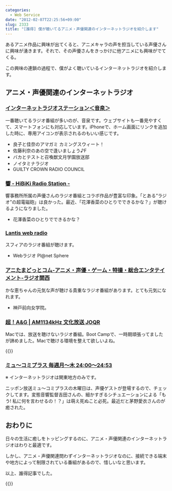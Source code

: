 ```yaml
---
categories:
  - Web Service
date: "2012-02-07T22:25:56+09:00"
slug: 2333
title: "[誰得] 僕が聴いてるアニメ・声優関連のインターネットラジオを紹介します"
---
```


あるアニメ作品に興味が出てくると、アニメキャラの声を担当している声優さんに興味が湧きます。それで、その声優さんをきっかけに他アニメにも興味がでてくる。

この興味の連鎖の過程で、僕がよく聴いているインターネットラジオを紹介します。

## アニメ・声優関連のインターネットラジオ

### [インターネットラジオステーション＜音泉＞](http://onsen.ag/)

一番聴いてるラジオ番組が多いのが、音泉です。ウェブサイトも一番見やすくて、スマートフォンにも対応しています。iPhoneで、ホーム画面にリンクを追加した時に、専用アイコンが表示されるのもいい感じです。

* 良子と佳奈のアマガミ カミングスウィート！
* 佐藤利奈のあの空で逢いましょう♪F
* バカとテストと召喚獣文月学園放送部
* ノイタミナラジオ
* GUILTY CROWN RADIO COUNCIL

### [響 - HiBiKi Radio Station -](http://hibiki-radio.jp/)

響事務所所属の声優さんのラジオ番組とコラボ作品が豊富な印象。「とある“ラジオ”の超電磁砲」は良かった。最近、「花澤香菜のひとりでできるかな？」が聴けるようになりました。

* 花澤香菜のひとりでできるかな？

### [Lantis web radio](http://lantis-net.com/index.html)

スフィアのラジオ番組が聴けます。

* Webラジオ Pl@net Sphere

### [アニたまどっとコム-アニメ・声優・ゲーム・特撮・総合エンタテイメント-ラジオ関西](http://anitama.com/)

かな恵ちゃんの元気な声が聴ける貴重なラジオ番組があります。とても元気になれます。

* 神戸前向女学院。

### [超！A&G | AM1134kHz 文化放送 JOQR](http://www.agqr.jp/)

Macでは、放送を聴けないラジオ番組。Boot Campで、一時期頑張ってましたが諦めました。Macで聴ける環境を整えて欲しいよね。

{{<app id="395080269" title="超!A&G+i 2.0.0（無料）" src="http://a5.mzstatic.com/us/r1000/019/Purple/64/cb/0f/mzi.oyessexf.100x100-75.png">}}

### [ミュ～コミプラス 毎週月～木 24:00～24:53](http://www.allnightnippon.com/mcplus/)

※ インターネットラジオは関東地方のみです。

ニッポン放送ミュ〜コミプラスの木曜日は、声優ゲストが登場するので、チェックしてます。変態音響監督吉田さんの、細かすぎるシチュエーションによる「もう! 私に何を言わせるの！？」は萌え死ぬこと必死。最近だと茅野愛衣さんのが癒された。

## おわりに

日々の生活に癒しをトッピングするのに、アニメ・声優関連のインターネットラジオはわりと最適です。

しかし、アニメ・声優関連問わずインターネットラジオなのに、接続できる端末や地方によって制限されている番組があるので、惜しいなと思います。

以上、誰得記事でした。

{{<app id="370515585" title="radiko.jp 3.0.2（無料）" src="http://a2.mzstatic.com/us/r1000/064/Purple/72/9f/46/mzl.uknyolld.100x100-75.png">}}
